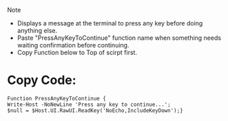 > [!NOTE]
> - Displays a message at the terminal to press any key before doing anything else.
> - Paste "PressAnyKeyToContinue" function name when something needs waiting confirmation before continuing.  
> - Copy Function below to Top of scirpt first. 

# Copy Code:
```
Function PressAnyKeyToContinue {
Write-Host -NoNewLine 'Press any key to continue...';
$null = $Host.UI.RawUI.ReadKey('NoEcho,IncludeKeyDown');}
```
